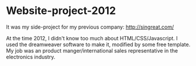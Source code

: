 # Website-project-2012
It was my side-project for my previous company: http://singreat.com/

At the time 2012, I didn't know too much about HTML/CSS/Javascript. I used the dreamweaver software to make it, modified by some free template. My job was an product manger/international sales representative in the electronics industry.
